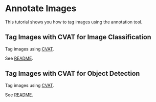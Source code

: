 # Annotate Images
This tutorial shows you how to tag images using the annotation tool.

## Tag Images with CVAT for Image Classification
Tag images using [CVAT](https://github.com/opencv/cvat).

See [README](./image_classification/README.md).

## Tag Images with CVAT for Object Detection
Tag images using [CVAT](https://github.com/opencv/cvat).

See [README](./object_detection/README.md).
